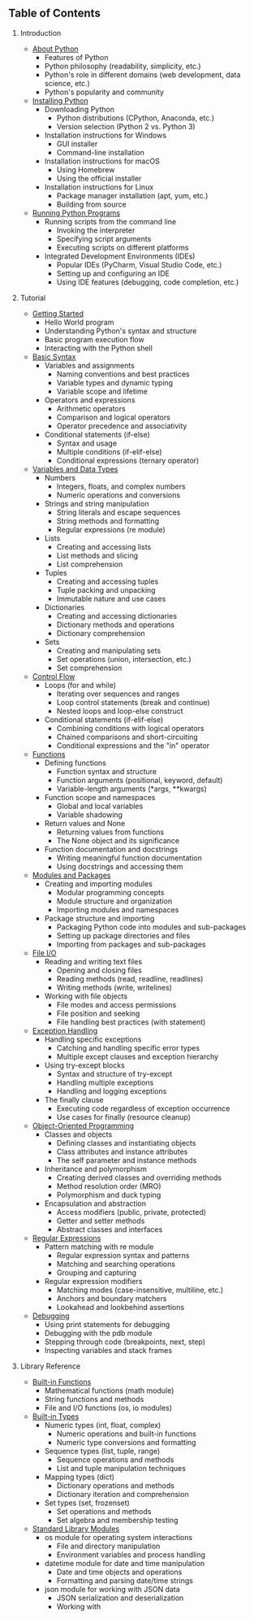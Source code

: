 ## Table of Contents

1. Introduction
   - [About Python](#about-python)
     - Features of Python
     - Python philosophy (readability, simplicity, etc.)
     - Python's role in different domains (web development, data science, etc.)
     - Python's popularity and community
   - [Installing Python](#installing-python)
     - Downloading Python
       - Python distributions (CPython, Anaconda, etc.)
       - Version selection (Python 2 vs. Python 3)
     - Installation instructions for Windows
       - GUI installer
       - Command-line installation
     - Installation instructions for macOS
       - Using Homebrew
       - Using the official installer
     - Installation instructions for Linux
       - Package manager installation (apt, yum, etc.)
       - Building from source
   - [Running Python Programs](#running-python-programs)
     - Running scripts from the command line
       - Invoking the interpreter
       - Specifying script arguments
       - Executing scripts on different platforms
     - Integrated Development Environments (IDEs)
       - Popular IDEs (PyCharm, Visual Studio Code, etc.)
       - Setting up and configuring an IDE
       - Using IDE features (debugging, code completion, etc.)

2. Tutorial
   - [Getting Started](#getting-started)
     - Hello World program
     - Understanding Python's syntax and structure
     - Basic program execution flow
     - Interacting with the Python shell
   - [Basic Syntax](#basic-syntax)
     - Variables and assignments
       - Naming conventions and best practices
       - Variable types and dynamic typing
       - Variable scope and lifetime
     - Operators and expressions
       - Arithmetic operators
       - Comparison and logical operators
       - Operator precedence and associativity
     - Conditional statements (if-else)
       - Syntax and usage
       - Multiple conditions (if-elif-else)
       - Conditional expressions (ternary operator)
   - [Variables and Data Types](#variables-and-data-types)
     - Numbers
       - Integers, floats, and complex numbers
       - Numeric operations and conversions
     - Strings and string manipulation
       - String literals and escape sequences
       - String methods and formatting
       - Regular expressions (re module)
     - Lists
       - Creating and accessing lists
       - List methods and slicing
       - List comprehension
     - Tuples
       - Creating and accessing tuples
       - Tuple packing and unpacking
       - Immutable nature and use cases
     - Dictionaries
       - Creating and accessing dictionaries
       - Dictionary methods and operations
       - Dictionary comprehension
     - Sets
       - Creating and manipulating sets
       - Set operations (union, intersection, etc.)
       - Set comprehension
   - [Control Flow](#control-flow)
     - Loops (for and while)
       - Iterating over sequences and ranges
       - Loop control statements (break and continue)
       - Nested loops and loop-else construct
     - Conditional statements (if-elif-else)
       - Combining conditions with logical operators
       - Chained comparisons and short-circuiting
       - Conditional expressions and the "in" operator
   - [Functions](#functions)
     - Defining functions
       - Function syntax and structure
       - Function arguments (positional, keyword, default)
       - Variable-length arguments (*args, **kwargs)
     - Function scope and namespaces
       - Global and local variables
       - Variable shadowing
     - Return values and None
       - Returning values from functions
       - The None object and its significance
     - Function documentation and docstrings
       - Writing meaningful function documentation
       - Using docstrings and accessing them
   - [Modules and Packages](#modules-and-packages)
     - Creating and importing modules
       - Modular programming concepts
       - Module structure and organization
       - Importing modules and namespaces
     - Package structure and importing
       - Packaging Python code into modules and sub-packages
       - Setting up package directories and files
       - Importing from packages and sub-packages
   - [File I/O](#file-io)
     - Reading and writing text files
       - Opening and closing files
       - Reading methods (read, readline, readlines)
       - Writing methods (write, writelines)
     - Working with file objects
       - File modes and access permissions
       - File position and seeking
       - File handling best practices (with statement)
   - [Exception Handling](#exception-handling)
     - Handling specific exceptions
       - Catching and handling specific error types
       - Multiple except clauses and exception hierarchy
     - Using try-except blocks
       - Syntax and structure of try-except
       - Handling multiple exceptions
       - Handling and logging exceptions
     - The finally clause
       - Executing code regardless of exception occurrence
       - Use cases for finally (resource cleanup)
   - [Object-Oriented Programming](#object-oriented-programming)
     - Classes and objects
       - Defining classes and instantiating objects
       - Class attributes and instance attributes
       - The self parameter and instance methods
     - Inheritance and polymorphism
       - Creating derived classes and overriding methods
       - Method resolution order (MRO)
       - Polymorphism and duck typing
     - Encapsulation and abstraction
       - Access modifiers (public, private, protected)
       - Getter and setter methods
       - Abstract classes and interfaces
   - [Regular Expressions](#regular-expressions)
     - Pattern matching with re module
       - Regular expression syntax and patterns
       - Matching and searching operations
       - Grouping and capturing
     - Regular expression modifiers
       - Matching modes (case-insensitive, multiline, etc.)
       - Anchors and boundary matchers
       - Lookahead and lookbehind assertions
   - [Debugging](#debugging)
     - Using print statements for debugging
     - Debugging with the pdb module
     - Stepping through code (breakpoints, next, step)
     - Inspecting variables and stack frames

3. Library Reference
   - [Built-in Functions](#built-in-functions)
     - Mathematical functions (math module)
     - String functions and methods
     - File and I/O functions (os, io modules)
   - [Built-in Types](#built-in-types)
     - Numeric types (int, float, complex)
       - Numeric operations and built-in functions
       - Numeric type conversions and formatting
     - Sequence types (list, tuple, range)
       - Sequence operations and methods
       - List and tuple manipulation techniques
     - Mapping types (dict)
       - Dictionary operations and methods
       - Dictionary iteration and comprehension
     - Set types (set, frozenset)
       - Set operations and methods
       - Set algebra and membership testing
   - [Standard Library Modules](#standard-library-modules)
     - os module for operating system interactions
       - File and directory manipulation
       - Environment variables and process handling
     - datetime module for date and time manipulation
       - Date and time objects and operations
       - Formatting and parsing date/time strings
     - json module for working with JSON data
       - JSON serialization and deserialization
       - Working with
